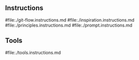 ## Instructions

#file:./git-flow.instructions.md
#file:./inspiration.instructions.md
#file:./principles.instructions.md
#file:./prompt.instructions.md

## Tools

#file:./tools.instructions.md
